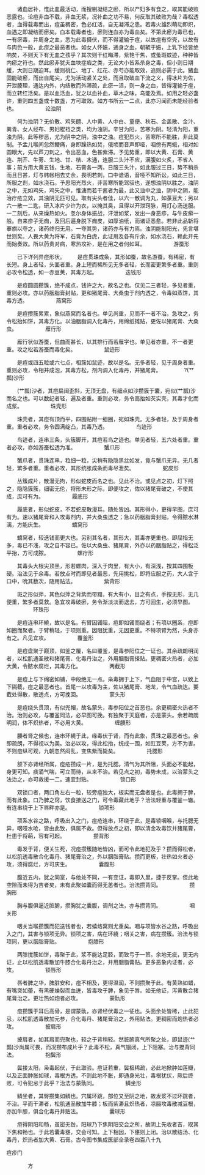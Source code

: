 <!-- { "loadSidebar": true } -->
　　诸血居补，惟此血最活动，而搜剔凝结之瘀，所以产妇多有食之，取其能破败恶露也。论痘非血不载，非血无浆，况补血之功不易，何反取其破败为哉？毒松透者，血得载毒而出，痘虽稠密，色必红活，自无凝滞之患。若毒火雄烈萌动即炽，血遇之即凝结而瘀矣。血本载毒者也，瘀则连血亦为毒血矣。不第此瘀为毒已也，一有瘀毒，并周身之血，悉为此毒摄伏，而不得灌输于痘，以故痘有空壳，以故有与肉色一般，此痘之最恶者也。如女人怀娠，通身之血，朝毓于娠，上乳下经皆绝响矣，不则天下有无血之孩乎？其次则干红晦滞，紫艳干焦，或蚤斑蚊迹，种种皆内瘀之符也。然此瘀非犹夫血块症瘕之类，无论大小皆系杀身之毒，但小则日期缓，大则日期迫耳。缓则桃仁、地丁、红花、赤芍亦能取效，追则必需于此。猪血固能破瘀，而出自尾尖，尤为活动紧关之处，而且取破血下流之义，得冰片为佐，开泄腠理，通达内外，内结散而外滞疏，此瘀一活，则一身之血，皆得灌输于痘，而立转红活矣。是以血活血，犹之以血补血，草木之味，乌能及焉。如用之轻必盏许，重则四五盏或十数盏，方可取效。如方书所云一二点，此亦习闻而未能经验者也。
　　　　　论浊阴

　　何为浊阴？无价散、鸡矢醴、人中黄、人中白、童便、秋石、金盖散、金汁、粪青、女人经布、男妇棍裆之类，均为浊阴。辛甘为阳，苦寒为阴。轻清为阳，重浊为阴。此等秽恶，尤为阴中之阴，浊中之浊。痘犯烈火，苦寒所不能胜，非此莫制。予孟儿喉间忽然鲠痛，身即躁热如焚，俄顷而音声即哑，咽傍有两蛾，相对如圆眼大，先以芦刀刺之，令出恶血，色甚紫滞。予见势重，即以大黄、石膏、黄连、荆芥、牛蒡、生地、甘、桔、木通，连服二头汁不应，满腹如火炙，不省人事；前方用大黄五钱，生地、石膏各一两，日服三头汁，如此服过三日，势不稍杀而且日甚，灯与帏帐相去丈余，畏明若刺，口中谵语，音哑不知所讼，如此三日，所服之剂，如水浇石。予思阳光烈火，非苦寒所能驾驭也，遂想浊阴以胜之。浊阴之中，无如鸡矢，鸡矢之中，惟溏而若干酱者为最，此又浊中之浊，阴中之阴，能治疔疮立效，其浊阴无匹可见。取有尖头者佳，以六一散调为丸，如菉豆大；另以六一散一二匙，研入冰片少许为衣，以掩其臭，且得以开泄窍脉，用灯心汤送服。一二刻后，从来燥热如火。忽尔身体振战，汗泄如浆，发出一身恶疹，与牛皮癣一般。自来疹子无痂，及回后遍身脱下痂皮，如厚油纸，而诸证悉愈。若非此品斩将搴旗以夺之，诸药终归无用。一夺其势，诸药亦与有力焉。浊阴能制阳光，先言堪世则矣。人畏大黄为将军，石膏为白虎，此证用及各有斤余，如水浇石，赖此开先而始奏效。所以药贵对病，寒热攻补，是在用之者何如耳。
　　　　　游蚕形

　　已下详列异痘形状。
　　是痘贯珠成条，其形如蚕，故名游蚕。有稀密，有长短。身上者轻，头面者重。身上短而稀所见无多者轻，长而密更繁多者重。重则必攻令松透，如一赤豆荚，其毒方起。
　　　　　迭钱形

　　是痘圆圆攒簇，绝不成点，钱许之大，故名之也。仅见二三者轻，多见者重，重则必攻。亦以药胭脂膏封贴，更和猪尾膏、大桑虫于剂内透之，令毒如蒸饼，其毒方透。
　　　　　燕窝形

　　是痘攒簇累累，象似燕窝而名者也。单见尚重，见而不一者不治。急攻之，务令松抬如饼，其毒方化。以油胭脂调入化毒丹，用绵纸摊贴，更佐以猪尾膏、大桑虫。
　　　　　雁行形

　　雁行状似游蚕，但曲而甚长，以其排行而若雁字也。单见者亦重，不一者更重。攻之松若游蚕而毒化矣。
　　　　　鼠迹形

　　是痘或四五粒或六七点，相簇如鼠迹，故以是名。无多者轻，见于周身者重。重则必攻，令相并成泡，其毒方松，剂内调入化毒丹，并猪尾膏。
　　　　?(艹瓢)沙形

　　(艹瓢)沙者，其痘扁阔歪斜，无顶无盘，有细点如沙攒簇于囊，宛似(艹瓢)沙而名之也。可以数纪者轻，遍及者重。重则必攻，务令高抬如芡实壳，其毒才化而成浆。
　　　　　珠壳形

　　珠壳者，其痘有顶而平，四围贴附一细圈，宛如珠壳。无多者轻，及于周身者重。重者必攻，务令圆满绽凸，其毒乃透。
　　　　　鸟迹形

　　鸟迹者，连串三条，头簇脚开，其痘若鸟之迹也。单见者轻，五六处者重。重者必攻，亦如游蚕松透为准。
　　　　　蟹爪形

　　蟹爪者，贯珠连串，粒细一粒，尖稍有隐隐黑丝如发，竟与蟹爪无异。无几者轻，繁多者重。重者必攻，其形统胀成条而毒尽泄矣。
　　　　　蛇皮形

　　丛簇成片，散漫无拘，形似蛇皮而名之也。见此不治。或见点之初，灯下照之，隐隐簇簇，细密无伦，将形未形之际，即便攻之，佐以猪尾膏破之，不使其成，庶可有为。
　　　　　履底形

　　履底者，形似蛇皮，不若蛇皮散漫耳。随处皆凶。其形得小，更得早图，庶可有为。速以猪尾膏和入攻毒剂内，并大桑虫透之；急以药胭脂膏封贴，令得脓水淋漓，方能庆生。
　　　　　蟢窝形

　　蟢窝者，较迭钱而更大也。另别其名者，其形大，其毒亦更重也。即屈指无多，毒已不浅，攻之自不容已。佐以大桑虫、猪尾膏，外亦以药胭脂贴之，得松泛平抬，方可成脓。
　　　　　螺疔形

　　其毒头大根尖顶黑，形若螺肉，深入于肉里，有大小，有深浅，按其四围板硬。治法见于余毒。若放点时而即见者最恶，先用挑松，即将应服之药，大人含于口中，吮其数次，随用贴法。
　　　　　紫背形

　　斑之形似萍，其色似萍之背紫而带黯，有大有小，目之有点，手按无形，无几便重，繁多者莫救。急宜攻毒破瘀，务令渐淡淡而退去，方可回生，必须早图。
　　　　　环珠形

　　是痘连串环繞，故以是名。有臂因镯阻，痘即如镯而绕者；有项以圈系，痘即如圈而聚者。于臂稍轻，于项则重。因阻犹重，无因更重。不特项臂为然，头身亦有之。凡见宜攻。
　　　　　覆釜形

　　是痘盘聚于巅顶，如釜之覆，名曰覆釜，是毒参阳位之一证也。其余疏朗明润者，以松肌通圣散和猪尾膏、化毒丹治之，外用胭脂膏搽贴。更稠密火热者，必加大黄，令脓水腐烂，其毒方化。
　　　　　两截形

　　是痘上与下绵密如铺，中段绝无一点。枭毒拥于上下，气血阻于中宫，以致上下隔截，痘之最恶者也。首尾一以攻毒为主，佐以猪尾膏、地龙，令气血疏达。要截处得散，散透点，方可挽回。
　　　　　蒙头形

　　是痘绕头贯顶，有似兜帽，故名蒙头，毒参阳位之首恶也。余更稠密火热者不治。治则必攻，与覆釜同法，必早图可挽。有独聚于天庭者，亦是蒙头。余若疏朗明润，体不炽热者，不必用大黄。
　　　　　缠腰形

　　腰者肾之候也，连串环繞于此，缘毒伏于肾，而有此象，贯珠之最恶者也。余即疏朗，不得视以为美。治必以攻，得此松抬，统成一围，如豇豆荚，方不为害。不则痘纵可观，九朝忽然闷乱，变焦紫而毙矣。
　　　　　托腮形

　　颔下亦肾经所属，痘疮攒成一片，是为托腮。清气为其所阻，头面必不能起，身更可知。痰涌气喘，可立而待，从来不治。若见点之初，毒势未成，以治蒙头之法治之，亦可救援一二。速宜封贴。
　　　　　锁口形

　　双锁口者，两口角左右一粒，较旁痘独大，板实而无盘者是也。此毒拥于脾，而有此象。口乃脾之窍，饮食接送之门，可令毒藏此地乎？洽法轻重与覆釜一辙。有连串绕于上下唇畔亦是。
　　　　　锁项形

　　项系水谷之路，呼吸出入之门，痘疮连串，环绕于此，是毒锁咽喉，与托腮无异，咽哑水呛，皆由此致，俱属不救。但得放点之初，即以清金攻毒饮并猪尾膏，杜患于将萌，容有可起。
　　　　　攒背形

　　毒发于背，便关生死，况痘攒簇随地皆凶，而可令此地犯及乎？攒而得松者，以松肌透毒散合化毒丹、猪尾膏治之，外以胭脂膏贴。攒而更板，壮热如火者必攻，须得腐烂，方可庆生。
　　　　　囊腹形

　　腹近五内，犹之同室，与他处不同，一有变证，毒即入里，捷于反掌。但此地空隙而未得为吉者矣，未有此聚如囊而得无恙者也。治法攒背同。
　　　　　攒胸形

　　胸与腹俱逼近脏腑，攒胸犹之囊腹，调剂之法，亦与攒背同。
　　　　　咽关形

　　咽关当喉攒簇而犯迭钱者也，若蟢烙窝则尤重矣。咽与项皆水谷之路，呼吸出入之门，其害与锁项无异。锁项之害，病在环繞；咽关之害，病在攒簇。治法与锁项同，更以胭脂膏贴。
　　　　　抱膝形

　　两膝搅簇如饼，毒聚于此，浆不能达足胫，而致亏于一篑。余地无疵，更无内证，止以松肌透毒散加牛膝合化毒丹治之，并用胭脂膏贴。更多恶象内证者，必攻。
　　　　　锁唇形

　　唇者脾之华，脾脏安和，痘不相及，更得温润，不则攒聚于此。有黄熟如蜡，有嘴突如蕾，有黑硬燥裂而血迸，皆毒攻于脾，象见于唇。如无他证，泻黄散合猪尾膏治之。更壮热如炮者必攻。
　　　　　蒙骩形

　　痘攒簇于耳后高骨，是谓蒙骩，亦肾经伏毒之一征也。头面余处皆稀，止此犯忌，以松肌透毒散加元参，合化毒丹、猪尾膏治之，外用贴法。更稠密而炮热者必攻。
　　　　　披肩形

　　披肩者，如其肩而兜聚也，较之于背稍轻。然脏腑真气所聚之处，即鼠迹(艹瓢)沙尚属可畏，而况攒布成片乎？此毒不松，真气锢闭，上下阻塞。治与搅背同法。
　　　　　抱鬓形

　　鬓接太阳，枭毒起伏，于此取验。痘证若重，鬓极稀疏，必此地掀肿如莲瓣，以及正面肿胀如球，毒根方透。不则此地不胀，即通身光壮，毒根犹伏，厥后终败，可令犯忌于此乎？治法与蒙骩同。
　　　　　鳞坐形

　　鳞坐者，其臀攒集如鳞也。穴属环跳，部位又至阴之地，故发浆不过环跳者，不治。平而干滞者，松肌通圣散加牛膝；板而紫滞且炽热者，凉膈攻毒散减豆根，亦加牛膝，俱合化毒丹并贴法。
　　　　　囊球形

　　痘得阴阳和畅，虽密无咎。阳球乃下焦阴阳交会之所，故阴上先收者吉，取其下焦和畅也。于此若囊毒壅，交会可知。上下相因，下壅则上闭。治以散结汤、化毒丹，炽热者加大黄、石膏。古今图书集成医部全录卷四百八十九

痘疹门

　　　　方

